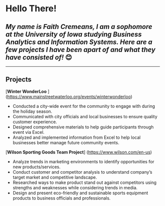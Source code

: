 # Hello There!

## *My name is Faith Cremeans, I am a sophomore at the University of Iowa studying Business Analytics and Information Systems. Here are a few projects I have been apart of and what they have consisted of!* :blush:
---

## Projects
[**Winter WonderLoo** ] (https://www.mainstreetwaterloo.org/events/winterwonderloo)
- Conducted a city-wide event for the community to engage with during the holiday season.
- Communicated with city officials and local businesses to ensure quality customer experience.
- Designed comprehensive materials to help guide participants through event via Excel.
- Analyzed and implemented information from Excel to help local businesses better manage future community events.

[**Wilson Sporting Goods Team Project**] (https://www.wilson.com/en-us)
- Analyze trends in marketing environments to identify opportunities for new products/services.
- Conduct customer and competitor analysis to understand company’s target market and competitive landscape. 
- Researched ways to make product stand out against competitors using strengths and weaknesses while considering trends in media.
- Design and present eco-friendly and sustainable sports equipment products to business officials and professionals.
